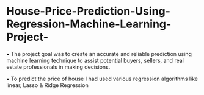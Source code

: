 # House-Price-Prediction-Using-Regression-Machine-Learning-Project-

• The project goal was to create an accurate and reliable prediction using machine learning technique to assist potential buyers, sellers, and real estate professionals in making decisions. 

• To predict the price of house I had used various regression algorithms like linear, Lasso & Ridge Regression
